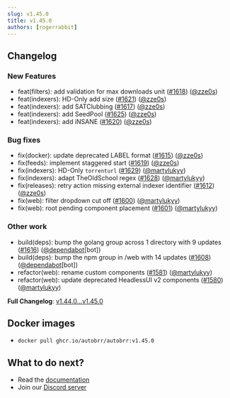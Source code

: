 ```yaml
---
slug: v1.45.0
title: v1.45.0
authors: [rogerrabbit]
---
```

## Changelog


### New Features


* feat(filters): add validation for max downloads unit ([\#1618](https://github.com/autobrr/autobrr/pull/1618)) ([@zze0s](https://github.com/zze0s))
* feat(indexers): HD\-Only add size ([\#1621](https://github.com/autobrr/autobrr/pull/1621)) ([@zze0s](https://github.com/zze0s))
* feat(indexers): add SATClubbing ([\#1617](https://github.com/autobrr/autobrr/pull/1617)) ([@zze0s](https://github.com/zze0s))
* feat(indexers): add SeedPool ([\#1625](https://github.com/autobrr/autobrr/pull/1625)) ([@zze0s](https://github.com/zze0s))
* feat(indexers): add iNSANE ([\#1620](https://github.com/autobrr/autobrr/pull/1620)) ([@zze0s](https://github.com/zze0s))


### Bug fixes


* fix(docker): update deprecated LABEL format ([\#1615](https://github.com/autobrr/autobrr/pull/1615)) ([@zze0s](https://github.com/zze0s))
* fix(feeds): implement staggered start ([\#1619](https://github.com/autobrr/autobrr/pull/1619)) ([@zze0s](https://github.com/zze0s))
* fix(indexers): HD\-Only `torrenturl` ([\#1629](https://github.com/autobrr/autobrr/pull/1629)) ([@martylukyy](https://github.com/martylukyy))
* fix(indexers): adapt TheOldSchool regex ([\#1628](https://github.com/autobrr/autobrr/pull/1628)) ([@martylukyy](https://github.com/martylukyy))
* fix(releases): retry action missing external indexer identifier ([\#1612](https://github.com/autobrr/autobrr/pull/1612)) ([@zze0s](https://github.com/zze0s))
* fix(web): filter dropdown cut off ([\#1600](https://github.com/autobrr/autobrr/pull/1600)) ([@martylukyy](https://github.com/martylukyy))
* fix(web): root pending component placement ([\#1601](https://github.com/autobrr/autobrr/pull/1601)) ([@martylukyy](https://github.com/martylukyy))


### Other work


* build(deps): bump the golang group across 1 directory with 9 updates ([\#1616](https://github.com/autobrr/autobrr/pull/1616)) ([@dependabot](https://github.com/dependabot)\[bot])
* build(deps): bump the npm group in /web with 14 updates ([\#1608](https://github.com/autobrr/autobrr/pull/1608)) ([@dependabot](https://github.com/dependabot)\[bot])
* refactor(web): rename custom components ([\#1581](https://github.com/autobrr/autobrr/pull/1581)) ([@martylukyy](https://github.com/martylukyy))
* refactor(web): update deprecated HeadlessUI v2 components ([\#1580](https://github.com/autobrr/autobrr/pull/1580)) ([@martylukyy](https://github.com/martylukyy))


**Full Changelog**: [v1\.44\.0\...v1\.45\.0](https://github.com/autobrr/autobrr/compare/v1.44.0...v1.45.0)


## Docker images


* `docker pull ghcr.io/autobrr/autobrr:v1.45.0`


## What to do next?


* Read the [documentation](https://autobrr.com)
* Join our [Discord server](https://discord.gg/WQ2eUycxyT)
